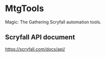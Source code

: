 # MtgTools
Magic: The Gathering Scryfall automation tools.

## Scryfall API document
https://scryfall.com/docs/api/
